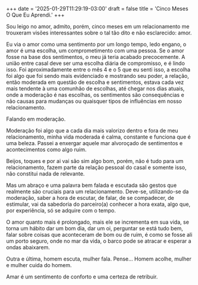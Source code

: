 +++
date = '2025-01-29T11:29:19-03:00'
draft = false
title = 'Cinco Meses O Que Eu Aprendi.'
+++

Sou leigo no amor, admito, porém, cinco meses em um relacionamento me trouxeram visões interessantes sobre o tal tão dito e não esclarecido: amor.

Eu via o amor como uma sentimento por um longo tempo, ledo engano, o amor é uma escolha, um comprometimento com uma pessoa. Se o amor fosse na base dos sentimentos, o meu já teria acabado precocemente. A união entre casal deve ser uma escolha diária de compromisso, e é lindo isso. Foi aproximadamente entre o mês 4 e o 5 que eu senti isso, a escolha foi algo que foi sendo mais evidenciado e mostrando seu poder, a relação, então moderada em questão de escolha e sentimentos, estava cada vez mais tendente à uma comunhão de escolhas, até chegar nos dias atuais, onde a moderação é nas escolhas, os sentimentos são consequências e não causas para mudanças ou quaisquer tipos de influências em nosso relacionamento.

Falando em moderação.

Moderação foi algo que a cada dia mais valorizo dentro e fora de meu relacionamento, minha vida moderada é calma, constante e funciona que é uma beleza. Passei a enxergar aquele mar alvoroçado de sentimentos e acontecimentos como algo ruim.

Beijos, toques e por ai vai são sim algo bom, porém, não é tudo para um relacionamento, fazem parte da relação pessoal do casal e somente isso, não constitui nada de relevante.

Mas um abraço e uma palavra bem falada e escutada são gestos que realmente são cruciais para um relacionamento. Deve-se, utilizando-se da moderação, saber a hora de escutar, de falar, de se compadecer, de estimular, vai da sabedoria do parceiro(a) conhecer a hora exata, algo que, por experiência, só se adquire com o tempo.

O amor quanto mais é prolongado, mais ele se incrementa em sua vida, se torna um hábito dar um bom dia, dar um oi, perguntar se está tudo bem, falar sobre coisas que aconteceram de bom ou de ruim, é como se fosse ali um porto seguro, onde no mar da vida, o barco pode se atracar e esperar a ondas abaixarem.

Outra e última, homem escuta, mulher fala. Pense… Homem acolhe, mulher e mulher cuida do homem.

Amar é um sentimento de conforto e uma certeza de retribuir.
